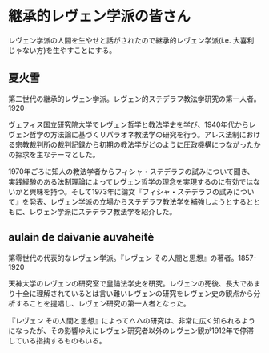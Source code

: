 # 継承的レヴェン学派の皆さん
レヴェン学派の人間を生やせと話がされたので継承的レヴェン学派(i.e. 大喜利じゃない方)を生やすことにする。

## 夏火雪
第二世代の継承的レヴェン学派。レヴェン的ステデラフ教法学研究の第一人者。1920-

ヴェフィス国立研究院大学でレヴェン哲学と教法学史を学び、1940年代からレヴェン哲学の方法論に基づくリパラオネ教法学の研究を行う。アレス法制における宗教裁判所の裁判記録から初期の教法学がどのように圧政機構につながったかの探求を主なテーマとした。

1970年ごろに知人の教法学者からフィシャ・ステデラフの試みについて聞き、実践経験のある法制理論によってレヴェン哲学の理念を実現するのに有効ではないかと興味を持つ。そして1973年に論文『フィシャ・ステデラフの試みについて』を発表、レヴェン学派の立場からステデラフ教法学を補強しようとするとともに、レヴェン学派にステデラフ教法学を紹介した。

## aulain de daivanie auvaheitè
第零世代の代表的なレヴェン学派。『レヴェン その人間と思想』の著者。1857-1920

天神大学のレヴェンの研究室で皇論法学史を研究。レヴェンの死後、長大であまり十全に理解されているとは言い難いレヴェンの研究をレヴェン史の観点から分析することを提唱し、レヴェン研究の第一人者となった。

『レヴェン その人間と思想』によって△△の研究は、非常に広く知られるようになったが、その影響ゆえにレヴェン研究者以外のレヴェン観が1912年で停滞している指摘するものもいる。
